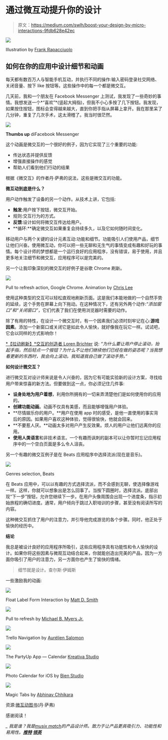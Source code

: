 # 通过微互动提升你的设计

> 原文：<https://medium.com/swlh/boost-your-design-by-micro-interactions-9fdb628e42ec>

![](img/61c380c8faee55f5ac85b4579b992f04.png)

Illustration by [Frank Rapacciuolo](https://dribbble.com/frankiefreesbie)

## 如何在你的应用中设计细节和动画

每天都有数百万人与智能手机互动，并执行不同的操作:输入密码登录社交网络、关闭音量、按下 like 按钮等。这些操作中的每一个都是微交互。

几天前，我和一个朋友在 Facebook Messenger 上测试，我发现了一些奇妙的事情。我想发送一个*“喜欢”*(竖起大拇指)，但我不小心多按了几下按钮。我发现，如果按住按钮，图标会变得越来越大，直到你把手指从屏幕上拿开。我在那里呆了几分钟，重复了几次手术，这太滑稽了。我当时很茫然。

![](img/aad0b08d76a15d045b83188d352c8996.png)

**Thumbs up** diFacebook Messenger

这个动画是微交互的一个很好的例子，因为它实现了三个重要的功能:

*   传达状态并提供反馈
*   增强直接操作的感觉
*   帮助人们看到他们行动的结果

根据《微交互》的作者丹·萨弗的说法，这些是微交互的功能。

**微互动到底是什么？**

用户动作触发了设备的另一个动作。从技术上讲，它包括:

*   **触发**:用户按下按钮，微交互开始。
*   规则:交互行为的方式。
*   **反馈**:设计如何将微交互传达给用户。
*   **循环:**确定微交互如果重复会持续多久，以及它如何随时间变化。

移动用户与两个关键的设计元素互动:功能和细节。功能吸引人们使用产品，细节让他们兴奋。使用微互动，你可以把一些无聊和无生气的事情变成有趣和好玩的事情。每个设计师的梦想都是一个运行良好的应用程序，没有错误，易于使用，并且更多地关注细节和微交互，应用程序可以是完美的。

另一个让我印象深刻的微交互的好例子是谷歌 Chrome 刷新。

![](img/c2beb2aff7832d98ab18fe01c73273f6.png)

Pull to refresh action, Google Chrome. Animation by [Chris Lee](https://dribbble.com/Cleer)

使用这种类型的交互可以轻松直观地刷新页面。这是我们本能地做的一个自然手势的延续，这个手势在屏幕上向下拖动。在这种情况下，还有另外两个动作:*“添加窗口”*和*“关闭窗口”*，它们代表了我们在使用浏览器时需要的动作。

除了有用的特性，在设计一个微交互时，有一个因素我们必须时刻牢记在心:**游戏因素**。添加一个新窗口或关闭它是如此令人愉快，就好像我在玩它一样。试试吧，它会以同样的方式影响你！

[*【拉动刷新】*交互的创造者 Loren Brichter](http://unraveled.com/archives/2009/11/tweetie-interview-loren-brichter) 说:
*“为什么要让用户停止滚动，抬起手指，然后轻点一个按钮？为什么不让他们继续他们已经在做的姿态呢？当我想看更新的东西时，我会向上滚动。我知道我自己做了滚动手势。”*

**如何设计微交互？**

进行微交互对设计师来说是令人兴奋的，因为它有可能实验新的设计方案，寻找给用户带来惊喜的新方法。但要做到这一点，你必须记住几件事:

*   **设身处地为用户着想**，利用你所拥有的一切来弄清楚他们是如何使用你的应用的。
*   **创建功能动画**。动画不仅具有美感，而且能够增强用户体验。
*   **尽情娱乐你的用户。**用户在使用 app 时的感受，是他一直使用的事实背后的原因。如果用户喜欢这种体验，觉得很愉快，他就会回来。
*   **不要惹人厌。**动画太多对用户产生反效果。烦人的用户让他们远离你的应用。
*   **使用人类语言**和非技术语言。一个有趣而讽刺的副本可以让你暂时忘记应用程序中的一个空白页面是多么令人沮丧。

另一个有趣的微交互例子是在 Beats 应用程序中选择流派(现在是音乐)。

![](img/d4859ccdaeb8c9a932ce31b6296c9cc1.png)

Genres selection, Beats

在 Beats 应用中，可以以有趣的方式选择流派，而不会感到无聊，使选择像游戏一样。这样，你就可以想象出是怎么回事了。当按下圆圈时，选择流派。底部出现“下一步”按钮，允许您继续下一步。在用户头像周围会出现一个进度条，指示初始旅程的确切进度。通常，用户倾向于跳过入职培训的步骤，甚至没有阅读所写的内容。

这种微交互抓住了用户的注意力，并引导他完成游览的各个步骤。同时，他正处于愉快的经历中。

**结论**

我总是被设计良好的应用程序所吸引，这些应用程序具有功能性和令人愉快的设计。如果你将这些因素与微观互动结合起来，你就能创造出完美的产品，因为一方面你吸引了用户的注意力，另一方面你也产生了愉快的情绪。

> 细节就是设计。查尔斯·伊姆斯

一些激励我的动画:

![](img/87d5e84417827e6d4b0793b0f98d9b12.png)

Float Label Form Interaction by [Matt D. Smith](https://dribbble.com/mds)

![](img/cfcfbe2e4125cbb619f92ce4e7fbcfbe.png)

Pull to refresh by [Michael B. Myers Jr.](https://dribbble.com/drawsgood)

![](img/f38489cf5adfdd251d28ea48de006798.png)

Trello Navigation by [Aurélien Salomon](https://dribbble.com/aureliensalomon)

![](img/e3862d3dd0d182d739250abe820805a3.png)

The PartyUp App — Calendar [Kreativa Studio](https://dribbble.com/teams/KreativaStudio)

![](img/f26d56b4188cd7a7388132f3c5906e31.png)

Photo Calendar for iOS by [Bien Studio](https://dribbble.com/bien)

![](img/d9ff07ac62004a1f4271a1733f659846.png)

Magic Tabs by [Abhinav Chhikara](https://dribbble.com/abhinavc)

资源:[微互动图书](http://www.amazon.it/Microinteractions-Color-Edition-Designing-Details/dp/1491945923)(丹·萨弗)

感谢阅读！

*_
我是谁？我是*[*musix match*](http://about.musixmatch.com/)*的产品设计师。致力于让产品更具吸引力、功能性和易用性。*[](https://dribbble.com/frankiefreesbie)**[*推特*](https://twitter.com/frankiefreesbie) [*领英*](http://it.linkedin.com/in/frankrapacciuolo)**